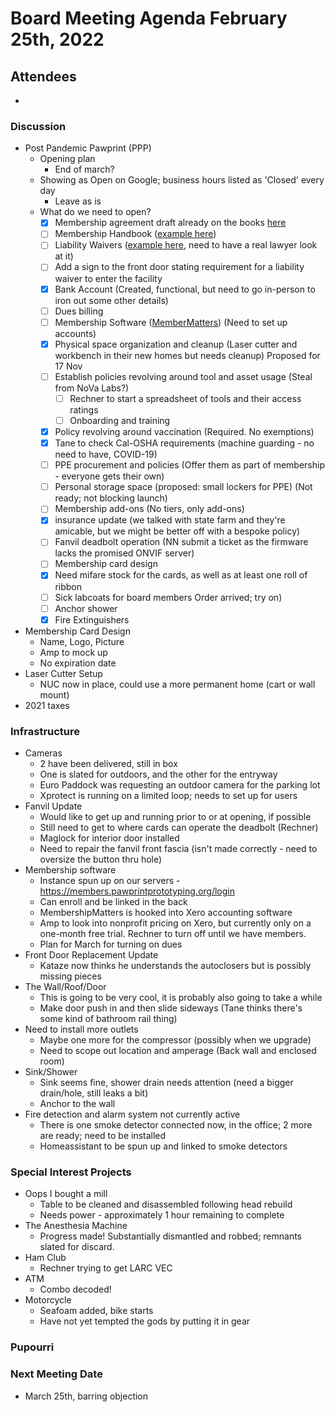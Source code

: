 # Board Meeting Agenda February 25th, 2022
## Attendees
- 

### Discussion
- Post Pandemic Pawprint (PPP)
  - Opening plan
    - End of march?
  - Showing as Open on Google; business hours listed as 'Closed' every day
    - Leave as is
  - What do we need to open?
    - [x] Membership agreement draft already on the books [here](https://docs.google.com/document/d/1SWPpZvJvQzU8xjn52bWUc_9ROyN5fLHoaM5hWmdEbAc/edit?usp=sharing)
    - [ ] Membership Handbook ([example here](https://docs.google.com/document/d/1qZaZserKvFL9DlXxOcOfOSVc_CJG3gpO/edit?usp=sharing&ouid=117599783084655068613&rtpof=true&sd=true))
    - [ ] Liability Waivers ([example here](https://drive.google.com/file/d/1_AZNiR7fup9Y7YqbHt2NaG50egEzIu3R/view?usp=sharing), need to have a real lawyer look at it)
    - [ ] Add a sign to the front door stating requirement for a liability waiver to enter the facility
    - [x] Bank Account (Created, functional, but need to go in-person to iron out some other details)
    - [ ] Dues billing
    - [ ] Membership Software ([MemberMatters](https://members.pawprintprototyping.org/)) (Need to set up accounts)
    - [x] Physical space organization and cleanup (Laser cutter and workbench in their new homes but needs cleanup) Proposed for 17 Nov
    - [ ] Establish policies revolving around tool and asset usage (Steal from NoVa Labs?)
        - [ ] Rechner to start a spreadsheet of tools and their access ratings
        - [ ] Onboarding and training
    - [x] Policy revolving around vaccination (Required. No exemptions)
    - [x] Tane to check Cal-OSHA requirements (machine guarding - no need to have, COVID-19)
    - [ ] PPE procurement and policies (Offer them as part of membership - everyone gets their own)
    - [ ] Personal storage space (proposed: small lockers for PPE) (Not ready; not blocking launch)
    - [ ] Membership add-ons (No tiers, only add-ons)
    - [x] insurance update (we talked with state farm and they're amicable, but we might be better off with a bespoke policy)
    - [ ] Fanvil deadbolt operation (NN submit a ticket as the firmware lacks the promised ONVIF server)
    - [ ] Membership card design
    - [x] Need mifare stock for the cards, as well as at least one roll of ribbon
    - [ ] Sick labcoats for board members Order arrived; try on)
    - [ ] Anchor shower
    - [x] Fire Extinguishers

- Membership Card Design
  - Name, Logo, Picture
  - Amp to mock up
  - No expiration date
- Laser Cutter Setup
  - NUC now in place, could use a more permanent home (cart or wall mount)
- 2021 taxes

### Infrastructure
- Cameras
  - 2 have been delivered, still in box
  - One is slated for outdoors, and the other for the entryway
  - Euro Paddock was requesting an outdoor camera for the parking lot
  - Xprotect is running on a limited loop; needs to set up for users
- Fanvil Update
  - Would like to get up and running prior to or at opening, if possible
  - Still need to get to where cards can operate the deadbolt (Rechner)
  - Maglock for interior door installed
  - Need to repair the fanvil front fascia (isn't made correctly - need to oversize the button thru hole)
- Membership software
  - Instance spun up on our servers - https://members.pawprintprototyping.org/login
  - Can enroll and be linked in the back
  - MembershipMatters is hooked into Xero accounting software
  - Amp to look into nonprofit pricing on Xero, but currently only on a one-month free trial. Rechner to turn off until we have members.
  - Plan for March for turning on dues
- Front Door Replacement Update
    - Kataze now thinks he understands the autoclosers but is possibly missing pieces
- The Wall/Roof/Door
  - This is going to be very cool, it is probably also going to take a while
  - Make door push in and then slide sideways (Tane thinks there's some kind of bathroom rail thing)
- Need to install more outlets
  - Maybe one more for the compressor (possibly when we upgrade)
  - Need to scope out location and amperage (Back wall and enclosed room)
- Sink/Shower
  - Sink seems fine, shower drain needs attention (need a bigger drain/hole, still leaks a bit)
  - Anchor to the wall
- Fire detection and alarm system not currently active
  - There is one smoke detector connected now, in the office; 2 more are ready; need to be installed
  - Homeassistant to be spun up and linked to smoke detectors

### Special Interest Projects
- Oops I bought a mill
  - Table to be cleaned and disassembled following head rebuild 
  - Needs power - approximately 1 hour remaining to complete
- The Anesthesia Machine
  - Progress made! Substantially dismantled and robbed; remnants slated for discard.
- Ham Club
  - Rechner trying to get LARC VEC
- ATM
  - Combo decoded!
- Motorcycle
  - Seafoam added, bike starts
  - Have not yet tempted the gods by putting it in gear

### Pupourri


### Next Meeting Date
- March 25th, barring objection
